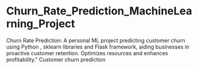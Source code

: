 # Churn_Rate_Prediction_MachineLearning_Project
Churn Rate Prediction: A personal ML project predicting customer churn using Python , sklearn libraries  and Flask framework, aiding businesses in proactive customer retention. Optimizes resources and enhances profitability."
Customer churn prediction
